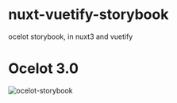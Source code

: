 # nuxt-vuetify-storybook
ocelot storybook, in nuxt3 and vuetify

# Ocelot 3.0

![ocelot-storybook](https://github.com/ogerly/nuxt-vuetify-storybook/assets/1324583/fbdf05e5-8de8-43a1-ba33-22257813111b)
